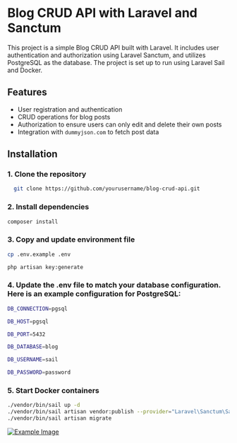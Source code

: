 # Blog CRUD API with Laravel and Sanctum

This project is a simple Blog CRUD API built with Laravel. It includes user authentication and authorization using Laravel Sanctum, and utilizes PostgreSQL as the database. The project is set up to run using Laravel Sail and Docker.

## Features

- User registration and authentication
- CRUD operations for blog posts
- Authorization to ensure users can only edit and delete their own posts
- Integration with `dummyjson.com` to fetch post data
## Installation

### 1. Clone the repository

```bash
  git clone https://github.com/yourusername/blog-crud-api.git

```
### 2. Install dependencies
```bash
composer install
```
### 3. Copy and update environment file
```bash
cp .env.example .env
```
```bash
php artisan key:generate
```
### 4. Update the .env file to match your database configuration. Here is an example configuration for PostgreSQL:
```bash
DB_CONNECTION=pgsql 

DB_HOST=pgsql

DB_PORT=5432

DB_DATABASE=blog

DB_USERNAME=sail

DB_PASSWORD=password

```

### 5. Start Docker containers
```bash
./vendor/bin/sail up -d
./vendor/bin/sail artisan vendor:publish --provider="Laravel\Sanctum\SanctumServiceProvider"
./vendor/bin/sail artisan migrate
```

[![Example Image](https://run.pstmn.io/button.svg)](https://god.gw.postman.com/run-collection/36607896-b16367fb-a099-455b-8e98-243b6d9cd232?action=collection%2Ffork&source=rip_markdown&collection-url=entityId%3D36607896-b16367fb-a099-455b-8e98-243b6d9cd232%26entityType%3Dcollection%26workspaceId%3D6f02e47c-9fa9-4916-9d4d-8f981a84f0c3)
